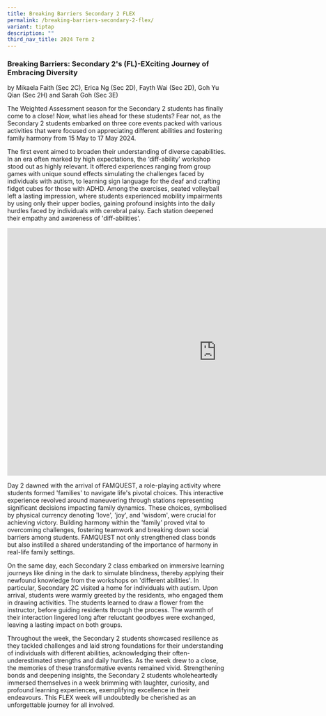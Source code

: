 ```yaml
---
title: Breaking Barriers Secondary 2 FLEX
permalink: /breaking-barriers-secondary-2-flex/
variant: tiptap
description: ""
third_nav_title: 2024 Term 2
---
```

<h3>Breaking Barriers: Secondary 2's (FL)-EXciting Journey of Embracing Diversity</h3>
<p>by Mikaela Faith (Sec 2C), Erica Ng (Sec 2D), Fayth Wai (Sec 2D), Goh
Yu Qian (Sec 2H) and Sarah Goh (Sec 3E)</p>
<p>The Weighted Assessment season for the Secondary 2 students has finally
come to a close! Now, what lies ahead for these students? Fear not, as
the Secondary 2 students embarked on three core events packed with various
activities that were focused on appreciating different abilities and fostering
family harmony from 15 May to 17 May 2024.</p>
<p>The first event aimed to broaden their understanding of diverse capabilities.
In an era often marked by high expectations, the ‘diff-ability’ workshop
stood out as highly relevant. It offered experiences ranging from group
games with unique sound effects simulating the challenges faced by individuals
with autism, to learning sign language for the deaf and crafting fidget
cubes for those with ADHD. Among the exercises, seated volleyball left
a lasting impression, where students experienced mobility impairments by
using only their upper bodies, gaining profound insights into the daily
hurdles faced by individuals with cerebral palsy. Each station deepened
their empathy and awareness of 'diff-abilities'.</p>
<div class="iframe-wrapper">
<iframe height="569" width="960" allowfullscreen="true" frameborder="0" src="https://docs.google.com/presentation/d/e/2PACX-1vTjJniKnn4FxwiBpq_h3L0CPzbcz43MwF9wCGbdU5E_-Ps69APfUZyGeuzZ2LJZXf0gOM64NIwbmkzq/pubembed?start=false&amp;loop=false&amp;delayms=3000"></iframe>
</div>
<p>Day 2 dawned with the arrival of FAMQUEST, a role-playing activity where
students formed 'families' to navigate life's pivotal choices. This interactive
experience revolved around maneuvering through stations representing significant
decisions impacting family dynamics. These choices, symbolised by physical
currency denoting 'love', 'joy', and 'wisdom', were crucial for achieving
victory. Building harmony within the 'family' proved vital to overcoming
challenges, fostering teamwork and breaking down social barriers among
students. FAMQUEST not only strengthened class bonds but also instilled
a shared understanding of the importance of harmony in real-life family
settings.</p>
<p>On the same day, each Secondary 2 class embarked on immersive learning
journeys like dining in the dark to simulate blindness, thereby applying
their newfound knowledge from the workshops on 'different abilities'. In
particular, Secondary 2C visited a home for individuals with autism. Upon
arrival, students were warmly greeted by the residents, who engaged them
in drawing activities. The students learned to draw a flower from the instructor,
before guiding residents through the process. The warmth of their interaction
lingered long after reluctant goodbyes were exchanged, leaving a lasting
impact on both groups.</p>
<p>Throughout the week, the Secondary 2 students showcased resilience as
they tackled challenges and laid strong foundations for their understanding
of individuals with different abilities, acknowledging their often-underestimated
strengths and daily hurdles. As the week drew to a close, the memories
of these transformative events remained vivid. Strengthening bonds and
deepening insights, the Secondary 2 students wholeheartedly immersed themselves
in a week brimming with laughter, curiosity, and profound learning experiences,
exemplifying excellence in their endeavours. This FLEX week will undoubtedly
be cherished as an unforgettable journey for all involved.</p>
<p></p>